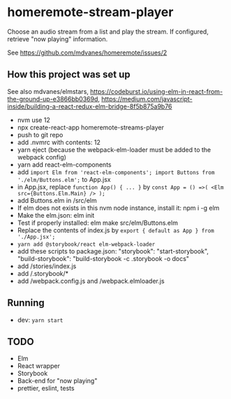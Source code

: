 # homeremote-stream-player

Choose an audio stream from a list and play the stream. If configured, retrieve "now playing" information.

See https://github.com/mdvanes/homeremote/issues/2

## How this project was set up

See also mdvanes/elmstars, https://codeburst.io/using-elm-in-react-from-the-ground-up-e3866bb0369d, https://medium.com/javascript-inside/building-a-react-redux-elm-bridge-8f5b875a9b76

* nvm use 12
* npx create-react-app homeremote-streams-player
* push to git repo
* add .nvmrc with contents: 12
* yarn eject (because the webpack-elm-loader must be added to the webpack config)
* yarn add react-elm-components
* add `import Elm from 'react-elm-components'; import Buttons from './elm/Buttons.elm';` to App.jsx
* in App.jsx, replace `function App() { ... }` by `const App = () =>(
                                                     <Elm src={Buttons.Elm.Main} />
                                                   );`
* add Buttons.elm in /src/elm
* If elm does not exists in this nvm node instance, install it: npm i -g elm
* Make the elm.json: elm init
* Test if properly installed: elm make src/elm/Buttons.elm
* Replace the contents of index.js by `export { default as App } from './App.jsx';`
* `yarn add @storybook/react elm-webpack-loader`
* add these scripts to package.json:       "storybook": "start-storybook",
    "build-storybook": "build-storybook -c .storybook -o docs"
* add /stories/index.js 
* add /.storybook/*
* add /webpack.config.js and /webpack.elmloader.js

## Running

* dev: `yarn start`

## TODO

* Elm
* React wrapper
* Storybook
* Back-end for "now playing"
* prettier, eslint, tests
